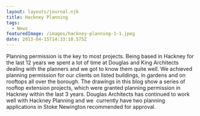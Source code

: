 ```yaml
---
layout: layouts/journal.njk
title: Hackney Planning
tags:
  - News
featuredImage: /images/hackney-planning-1-1.jpeg
date: 2013-04-15T14:33:10.575Z
---
```

Planning permission is the key to most projects. Being based in Hackney for the last 12 years we spent a lot of time at Douglas and King Architects dealing with the planners and we got to know them quite well. We achieved planning permission for our clients on listed buildings, in gardens and on rooftops all over the borough. The drawings in this blog show a series of rooftop extension projects, which were granted planning permission in Hackney within the last 3 years. Douglas Architects has continued to work well with Hackney Planning and we  currently have two planning applications in Stoke Newington recommended for approval.